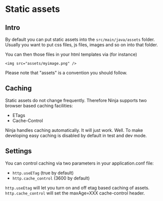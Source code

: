 Static assets
==============

Intro
-----

By default you can put static assets into the <code>src/main/java/assets</code> folder. Usually you want to put
css files, js files, images and so on into that folder.

You can then those files in your html templates via (for instance) 
    
    <img src="assets/myimage.png" />

Please note that "assets" is a convention you should follow.


Caching
-------

Static assets do not change frequently. Therefore Ninja supports two browser based caching facilities:
 
 * ETags
 * Cache-Control 
 
Ninja handles caching automatically. It will just work. Well. To make developing easy caching is disabled
by default in test and dev mode.


Settings
--------

You can control caching via two parameters in your application.conf file:
 
 * <code>http.useETag</code> (true by default)
 * <code>http.cache_control</code> (3600 by default)
 
<code>http.useEtag</code> will let you turn on and off etag based caching of assets. 
<code>http.cache_control</code> will set the maxAge=XXX cache-control header.
 
 
 
 
 